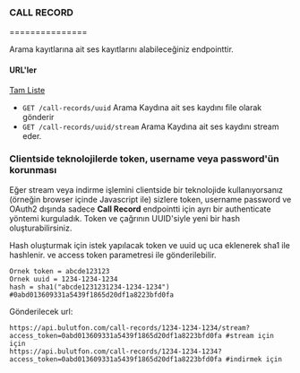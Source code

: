 ### CALL RECORD
===============

Arama kayıtlarına ait ses kayıtlarını alabileceğiniz endpointtir.

#### URL'ler

[Tam Liste](http://api.bulutfon.com/docs#!/Call_Record)

* `GET /call-records/uuid` Arama Kaydına ait ses kaydını file olarak gönderir
* `GET /call-records/uuid/stream` Arama Kaydına ait ses kaydını stream eder.

### Clientside teknolojilerde token, username veya password'ün korunması

Eğer stream veya indirme işlemini clientside bir teknolojide kullanıyorsanız (örneğin browser içinde Javascript ile) sizlere token, username password ve OAuth2 dışında sadece **Call Record** endpointti için ayrı bir authenticate yöntemi kurguladık. Token ve çağrının UUID'siyle yeni bir hash oluşturabilirsiniz.

Hash oluşturmak için istek yapılacak token ve uuid uç uca eklenerek sha1 ile hashlenir. ve access token parametresi ile gönderilebilir.

```
Ornek token = abcde123123
Ornek uuid = 1234-1234-1234
hash = sha1("abcde1231231234-1234-1234") #0abd013609331a5439f1865d20df1a8223bfd0fa
```

Gönderilecek url:

```
https://api.bulutfon.com/call-records/1234-1234-1234/stream?access_token=0abd013609331a5439f1865d20df1a8223bfd0fa #stream için için
https://api.bulutfon.com/call-records/1234-1234-1234?access_token=0abd013609331a5439f1865d20df1a8223bfd0fa #indirmek için
```
